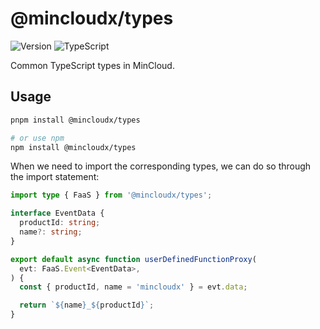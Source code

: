 # @mincloudx/types

![Version](https://badgen.net/npm/v/@mincloudx/types)
![TypeScript](https://badgen.net/badge/-/TypeScript?icon=typescript&label&labelColor=blue&color=555555)

Common TypeScript types in MinCloud.

## Usage

```bash
pnpm install @mincloudx/types

# or use npm
npm install @mincloudx/types
```

When we need to import the corresponding types, we can do so through the import statement:

```ts
import type { FaaS } from '@mincloudx/types';

interface EventData {
  productId: string;
  name?: string;
}

export default async function userDefinedFunctionProxy(
  evt: FaaS.Event<EventData>,
) {
  const { productId, name = 'mincloudx' } = evt.data;

  return `${name}_${productId}`;
}
```
